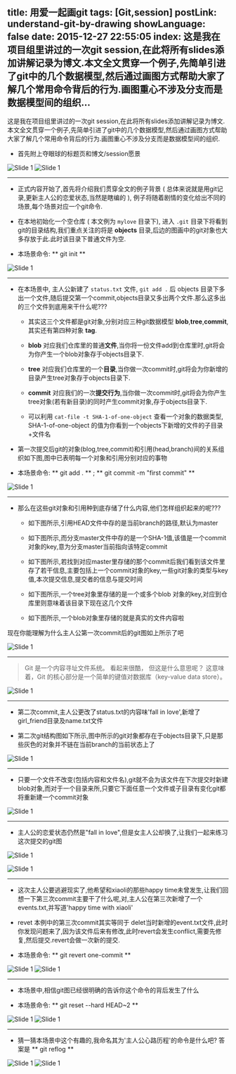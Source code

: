 title: 用爱一起画git
tags: [Git,session]
postLink: understand-git-by-drawing
showLanguage: false
date: 2015-12-27 22:55:05
index: 这是我在项目组里讲过的一次git session,在此将所有slides添加讲解记录为博文.本文全文贯穿一个例子,先简单引进了git中的几个数据模型,然后通过画图方式帮助大家了解几个常用命令背后的行为.画图重心不涉及分支而是数据模型间的组织...
---

这是我在项目组里讲过的一次git session,在此将所有slides添加讲解记录为博文.本文全文贯穿一个例子,先简单引进了git中的几个数据模型,然后通过画图方式帮助大家了解几个常用命令背后的行为.画图重心不涉及分支而是数据模型间的组织.

* 首先附上夺眼球的标题页和博文/session愿景

![Slide 1](/css/images/git-session/slide1.png)
![Slide 1](/css/images/git-session/slide2.png)

---

* 正式内容开始了,首先将介绍我们贯穿全文的例子背景 ( 总体来说就是用git记录,更新主人公的恋爱状态,当然是瞎编的 ), 例子将随着剧情的变化给出不同的场景,每个场景对应一个git命令.

* 在本地初始化一个空仓库 ( 本文例为 `mylove` 目录下), 进入 `.git` 目录下将看到git的目录结构,我们重点关注的将是 **objects** 目录,后边的图画中的git对象也大多存放于此.此时该目录下普通文件为空.

* 本场景命令: ** git init **

![Slide 1](/css/images/git-session/slide3.png)

---
* 在本场景中, 主人公新建了 `status.txt` 文件, `git add .` 后 objects 目录下多出一个文件,随后提交第一个commit,objects目录又多出两个文件.那么这多出的三个文件到底用来干什么呢???

    * 其实这三个文件都是git对象,分别对应三种git数据模型 **blob**,**tree**,**commit**,其实还有第四种对象 **tag**.
    
    * **blob** 对应我们仓库里的普通**文件**,当你将一份文件add到仓库里时,git将会为你产生一个blob对象存于objects目录下.
    
    * **tree** 对应我们仓库里的一个**目录**,当你做一次commit时,git将会为你新增的目录产生tree对象存于objects目录下.
    
    * **commit** 对应我们的一次**提交行为**,当你做一次commit时,git将会为你产生tree对象(若有新目录)的同时产生commit对象,存于objects目录下.
    
    * 可以利用 `cat-file -t SHA-1-of-one-object` 查看一个对象的数据类型, SHA-1-of-one-object 的值为你看到一个objects下新增的文件的子目录+文件名

* 第一次提交后git的对象(blog,tree,commit)和引用(head,branch)间的关系组织如下图,图中已表明每一个对象和引用分别对应的事物

* 本场景命令: ** git add . ** ; ** git commit -m "first commit" **

![Slide 1](/css/images/git-session/slide4.png)

---
* 那么在这些git对象和引用种到底存储了什么内容,他们怎样组织起来的呢???
    
    * 如下图所示,引用HEAD文件中存的是当前branch的路径,默认为master
    
    * 如下图所示,而分支master文件中存的是一个SHA-1值,该值是一个commit对象的key,意为分支master当前指向该特定commit
    
    * 如下图所示,若找到对应master里存储的那个commit后我们看到该文件里存了若干信息,主要包括上一个commit对象的key,一些git对象的类型与key值,本次提交信息,提交者的信息与提交时间
    
    * 如下图所示,一个tree对象里存储的是一个或多个blob 对象的key,对应到仓库里则意味着该目录下现在这几个文件
    
    * 如下图所示,一个blob对象里存储的就是真实的文件内容啦
    
现在你能理解为什么主人公第一次commit后的git图如上所示了吧

![Slide 1](/css/images/git-session/slide5.png)

---

>Git 是一个内容寻址文件系统。 看起来很酷， 但这是什么意思呢？ 这意味着，Git 的核心部分是一个简单的键值对数据库（key-value data store）。

![Slide 1](/css/images/git-session/slide6.png)

---

* 第二次commit,主人公更改了status.txt的内容味'fall in love',新增了girl_friend目录及name.txt文件

* 第二次git结构图如下所示,图中所示的git对象都存在于objects目录下,只是那些灰色的对象并不链在当前branch的当前状态上了

![Slide 1](/css/images/git-session/slide7.png)

---
* 只要一个文件不改变(包括内容和文件名),git就不会为该文件在下次提交时新建blob对象,而对于一个目录来所,只要它下面任意一个文件或子目录有变化git都将重新建一个commit对象

![Slide 1](/css/images/git-session/slide8.png)

---
* 主人公的恋爱状态仍然是"fall in love",但是女主人公却换了,让我们一起来练习这次提交的git图

![Slide 1](/css/images/git-session/slide9.png)

![Slide 1](/css/images/git-session/slide10.png)

---
* 这次主人公要逃避现实了,他希望和xiaoli的那些happy time未曾发生,让我们回想一下第三次commit主要干了什么呢,对,主人公在第三次新增了一个events.txt,并写道'happy time with xiaoli'

* revet 本例中的第三次commit其实等同于 delet当时新增的event.txt文件,此时你发现问题来了,因为该文件后来有修改,此时revert会发生conflict,需要先修复,然后提交.revert会做一次新的提交.

* 本场景命令: ** git revert one-commit **

![Slide 1](/css/images/git-session/slide11.png)
![Slide 1](/css/images/git-session/slide12.png)

---

* 本场景中,相信git图已经很明确的告诉你这个命令的背后发生了什么

* 本场景命令: ** git reset --hard HEAD~2 **

![Slide 1](/css/images/git-session/slide13.png)
![Slide 1](/css/images/git-session/slide14.png)

---

* 猜一猜本场景中这个有趣的,我命名其为'主人公心路历程'的命令是什么吧? 答案是 ** git reflog **

![Slide 1](/css/images/git-session/slide15.png)
![Slide 1](/css/images/git-session/slide16.png)
